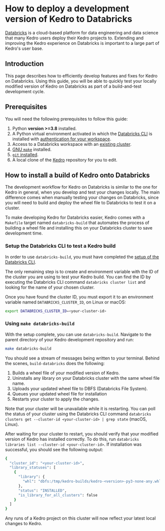 # How to deploy a development version of Kedro to Databricks

[Databricks](https://www.databricks.com/) is a cloud-based platform for data engineering and data science that many Kedro users deploy their Kedro projects to. Extending and improving the Kedro experience on Databricks is important to a large part of Kedro's user base.

## Introduction

This page describes how to efficiently develop features and fixes for Kedro on Databricks. Using this guide, you will be able to quickly test your locally modified version of Kedro on Databricks as part of a build-and-test development cycle.

## Prerequisites

You will need the following prerequisites to follow this guide:

1. Python **version >=3.8** installed.
2. A Python virtual environment activated in which the [Databricks CLI](https://docs.databricks.com/dev-tools/cli/index.html) is installed with [authentication for your workspace](https://docs.databricks.com/dev-tools/cli/index.html#set-up-the-cli).
3. Access to a Databricks workspace with an [existing cluster](https://docs.databricks.com/clusters/create-cluster.html).
4. [GNU `make`](https://www.gnu.org/software/make/) installed.
5. [`git` installed](https://git-scm.com/book/en/v2/Getting-Started-Installing-Git).
6. A local clone of the [Kedro](https://github.com/kedro-org/kedro) repository for you to edit.

## How to install a build of Kedro onto Databricks

The development workflow for Kedro on Databricks is similar to the one for Kedro in general, when you develop and test your changes locally. The main difference comes when manually testing your changes on Databricks, since you will need to build and deploy the wheel file to Databricks to test it on a cluster.

To make developing Kedro for Databricks easier, Kedro comes with a `Makefile` target named `databricks-build` that automates the process of building a wheel file and installing this on your Databricks cluster to save development time.

### Setup the Databricks CLI to test a Kedro build

In order to use `databricks-build`, you must have completed the [setup of the Databricks CLI](https://docs.databricks.com/dev-tools/cli/index.html#set-up-the-cli).

The only remaining step is to create and environment variable with the ID of the cluster you are using to test your Kedro build. You can find the ID by executing the Databricks CLI command `databricks cluster list` and looking for the name of your chosen cluster.

Once you have found the cluster ID, you must export it to an environment variable named `DATABRICKS_CLUSTER_ID`, on Linux or macOS:

```bash
export DATABRICKS_CLUSTER_ID=<your-cluster-id>
```

### Using `make databricks-build`

With the setup complete, you can use `databricks-build`. Navigate to the parent directory of your Kedro development repository and run:

```bash
make databricks-build
```

You should see a stream of messages being written to your terminal. Behind the scenes, `build-databricks` does the following:

1. Builds a wheel file of your modified version of Kedro.
2. Uninstalls any library on your Databricks cluster with the same wheel file name.
3. Uploads your updated wheel file to DBFS (Databricks File System).
4. Queues your updated wheel file for installation
5. Restarts your cluster to apply the changes.

Note that your cluster will be unavailable while it is restarting. You can poll the status of your cluster using the Databricks CLI command `databricks clusters get --cluster-id <your-cluster-id> | grep state` (macOS, Linux).

After waiting for your cluster to restart, you should verify that your modified version of Kedro has installed correctly. To do this, run `databricks libraries list --cluster-id <your-cluster-id>`. If installation was successful, you should see the following output:

```bash
{
  "cluster_id": "<your-cluster-id>",
  "library_statuses": [
    {
      "library": {
        "whl": "dbfs:/tmp/kedro-builds/kedro-<version>-py3-none-any.whl"
      },
      "status": "INSTALLED",
      "is_library_for_all_clusters": false
    }
  ]
}
```

Any runs of a Kedro project on this cluster will now reflect your latest local changes to Kedro.
